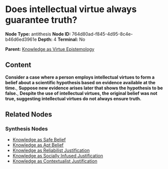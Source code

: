 # Does intellectual virtue always guarantee truth?

**Node Type:** antithesis
**Node ID:** 764d80ad-f845-4d95-8c4e-b46d6ed3961e
**Depth:** 4
**Terminal:** No

**Parent:** [Knowledge as Virtue Epistemology](knowledge-as-virtue-epistemology-synthesis-4654d46a-af86-473e-bacb-4a409905b5cf.md)

## Content

**Consider a case where a person employs intellectual virtues to form a belief about a scientific hypothesis based on evidence available at the time.**, **Suppose new evidence arises later that shows the hypothesis to be false.**, **Despite the use of intellectual virtues, the original belief was not true, suggesting intellectual virtues do not always ensure truth.**

## Related Nodes

### Synthesis Nodes

- [Knowledge as Safe Belief](knowledge-as-safe-belief-synthesis-923877a4-7cfe-4d98-a4ae-afb849b04c0c.md)
- [Knowledge as Apt Belief](knowledge-as-apt-belief-synthesis-ba46820e-a070-4506-ac01-d234abc9b809.md)
- [Knowledge as Reliabilist Justification](knowledge-as-reliabilist-justification-synthesis-51988bc7-506c-431b-b1dd-635d7b91dd1f.md)
- [Knowledge as Socially Infused Justification](knowledge-as-socially-infused-justification-synthesis-29c20d84-2860-492a-9162-cdccac242062.md)
- [Knowledge as Contextualist Justification](knowledge-as-contextualist-justification-synthesis-7544febf-acc9-4843-b9e8-27782e281402.md)
